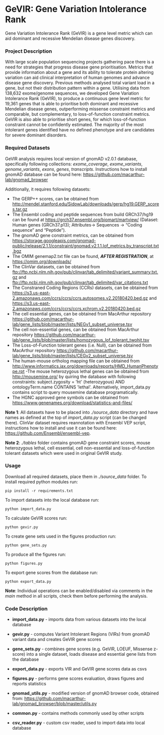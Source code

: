 # GeVIR: Gene Variation Intolerance Rank
Gene Variation Intolerance Rank (GeVIR) is a gene level metric which can aid dominant and recessive Mendelian disease genes discovery.

### Project Description

With large scale population sequencing projects gathering pace there is a need for strategies that progress disease gene prioritisation. Metrics that provide information about a gene and its ability to tolerate protein altering variation can aid clinical interpretation of human genomes and advance disease gene discovery. Previous methods analysed total variant load in a gene, but not their distribution pattern within a gene. Utilising data from 138,632 exome/genome sequences, we developed Gene Variation Intolerance Rank (GeVIR), to produce a continuous gene level metric for 19,361 genes that is able to prioritise both dominant and recessive Mendelian disease genes, outperforming missense constraint metrics and comparable, but complementary, to loss-of-function constraint metrics. GeVIR is also able to prioritise short genes, for which loss-of-function constraint cannot be confidently estimated. The majority of the most intolerant genes identified have no defined phenotype and are candidates for severe dominant disorders. 

### Required Datasets
GeVIR analysis requires local version of gnomAD v2.0.1 database, specifically following collections: _exome_coverage_, _exome_variants_, _genome_variants_, _exons_, _genes_, _transcripts_. Instructions how to install gnomAD database can be found here:
https://github.com/macarthur-lab/gnomad_browser

Additionally, it requires following datasets:
- The GERP++ scores, can be obtained from
http://mendel.stanford.edu/SidowLab/downloads/gerp/hg19.GERP_scores.tar.gz
- The Ensembl coding and peptide sequences from build GRCh37/hg19 can be found at
https://grch37.ensembl.org/biomart/martview/ (Dataset: Human genes (GRCh37.p13); Attributes→ Sequences → “Coding sequence” and “Peptide”).
- The gnomAD gene constraint metrics, can be obtained from 
https://storage.googleapis.com/gnomad-public/release/2.1.1/constraint/gnomad.v2.1.1.lof_metrics.by_transcript.txt.bgz
- The OMIM genemap2.txt file can be found, **_AFTER REGISTRATION_**, at
https://omim.org/downloads/
- The ClinVar datasets, can be obtained from
ftp://ftp.ncbi.nlm.nih.gov/pub/clinvar/tab_delimited/variant_summary.txt.gz and 
ftp://ftp.ncbi.nlm.nih.gov/pub/clinvar/tab_delimited/var_citations.txt
- The Constraned Coding Regions (CCRs) datasets, can be obtained from
https://s3.us-east-2.amazonaws.com/ccrs/ccrs/ccrs.autosomes.v2.20180420.bed.gz and
https://s3.us-east-2.amazonaws.com/ccrs/ccrs/ccrs.xchrom.v2.20180420.bed.gz
- The cell essential genes, can be obtained from MacArthur repository
https://github.com/macarthur-lab/gene_lists/blob/master/lists/NEGv1_subset_universe.tsv
- The cell non-essential genes, can be obtained from MacArthur repository
https://github.com/macarthur-lab/gene_lists/blob/master/lists/homozygous_lof_tolerant_twohit.tsv
- The Loss-of-Function tolerant genes (i.e. Null), can be obtained from MacArthur repository
https://github.com/macarthur-lab/gene_lists/blob/master/lists/CEGv2_subset_universe.tsv
- The human-mouse ortholog mapping file can be obtained from
http://www.informatics.jax.org/downloads/reports/HMD_HumanPhenotype.rpt
-The mouse heterozygous lethal genes can be obtained from http://mousemine.org/ by quiring the database with following constraints: subject.zygosity = 'ht' (heterozygous) AND ontologyTerm.name CONTAINS 'lethal'. Alternatively, import_data.py contains script to query mousemine database programatically.
- The HGNC approved gene symbols can be obtained from
https://www.genenames.org/download/statistics-and-files/

**Note 1**: All datasets have to be placed into _./source_data_ directory and have names as defined at the top of _import_data.py_ script (can be changed there). ClinVar dataset requires reannotation with Ensembl VEP script, instructions how to install and use it can be found here: https://github.com/Ensembl/ensembl-vep. 

**Note 2**: _./tables_ folder contains gnomAD gene constraint scores, mouse heterozygous lethal, cell essential, cell non-essential and loss-of-function tolerant datasets which were used in original GeVIR study.

### Usage
Download all required datasets, place them in _./source_data_ folder.
To install required python modules run:
```
pip install -r requirements.txt
```
To import datasets into the local database run: 
```
python import_data.py
```
To calculate GeVIR scores run:
```
python gevir.py
```
To create gene sets used in the figures production run:
```
python gene_sets.py
```
To produce all the figures run:
```
python figures.py
```
To export gene scores from the database run:
```
python export_data.py
```

**Note**: Individual operations can be enabled/disabled via comments in the _main_ method in all scripts, check them before performing the analysis.

### Code Description

- **import_data.py** - imports data from various datasets into the local database

- **gevir.py** - computes Variant Intolerant Regions (VIRs) from gnomAD variant data and creates GeVIR gene scores

- **gene_sets.py** - combines gene scores (e.g. GeVIR, LOEUF, Missense z-score) into a single dataset, loads disease and essential gene lists from the database

- **export_data.py** - exports VIR and GeVIR gene scores data as csvs

- **figures.py** - performs gene scores evaluation, draws figures and reports statistics

- **gnomad_utils.py** - modified version of gnomAD browser code, obtained from:
https://github.com/macarthur-lab/gnomad_browser/blob/master/utils.py

- **common.py** - contains methods commonly used by other scripts

- **csv_reader.py** - custom csv reader, used to import data into local database

